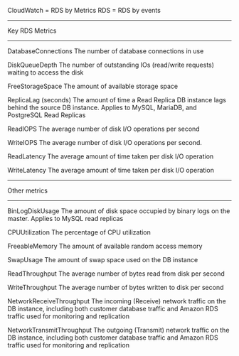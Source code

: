CloudWatch = RDS by Metrics
RDS = RDS by events

***************
Key RDS Metrics
***************
DatabaseConnections
The number of database connections in use

DiskQueueDepth
The number of outstanding IOs (read/write requests) waiting to access the disk

FreeStorageSpace
The amount of available storage space

ReplicaLag (seconds)
The amount of time a Read Replica DB instance lags behind the source DB instance. Applies to MySQL, MariaDB, and PostgreSQL Read Replicas

ReadIOPS
The average number of disk I/O operations per second

WriteIOPS
The average number of disk I/O operations per second.

ReadLatency
The average amount of time taken per disk I/O operation

WriteLatency
The average amount of time taken per disk I/O operation

*************
Other metrics
*************
BinLogDiskUsage
The amount of disk space occupied by binary logs on the master. Applies to MySQL read replicas

CPUUtilization
The percentage of CPU utilization

FreeableMemory
The amount of available random access memory

SwapUsage
The amount of swap space used on the DB instance

ReadThroughput
The average number of bytes read from disk per second

WriteThroughput
The average number of bytes written to disk per second

NetworkReceiveThroughput
The incoming (Receive) network traffic on the DB instance, including both customer database traffic and Amazon RDS traffic used for monitoring and replication

NetworkTransmitThroughput
The outgoing (Transmit) network traffic on the DB instance, including both customer database traffic and Amazon RDS traffic used for monitoring and replication
